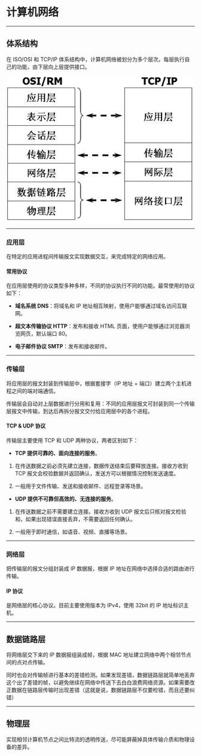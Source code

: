 # 计算机网络

---

## 体系结构

在 ISO/OSI 和 TCP/IP 体系结构中，计算机网络被划分为多个层次。每层执行自己的功能，由下层向上层提供接口。

![体系结构](体系结构.jpg)

---


### 应用层

在特定的应用进程间传输报文实现数据交互，来完成特定的网络应用。

#### 常用协议

在应用层使用的协议类型多种多样，不同的协议执行不同的功能。最常使用的协议如下：

- **域名系统 DNS**：将域名和 IP 地址相互映射，使用户能够通过域名访问互联网。

- **超文本传输协议 HTTP**：发布和接收 HTML 页面，使用户能够通过浏览器浏览网页，默认端口 80。

- **电子邮件协议 SMTP**：发布和接收邮件。

---

### 传输层

将应用层的报文封装到传输层中，根据套接字（IP 地址 + 端口）建立两个主机进程之间的端对端通信。

传输层会自动对上层数据进行分用和复用：不同的应用层报文可封装到同一个传输层报文中传输，到达后再拆分报文交付给应用层中的各个进程。

#### TCP & UDP 协议

传输层主要使用 TCP 和 UDP 两种协议，两者区别如下：

- **TCP 提供可靠的、面向连接的服务**。

1. 在传送数据之前必须先建立连接，数据传送结束后要释放连接。接收方收到 TCP 报文会校验数据并返回确认，发送方可以根据情况控制发送速度。

2. 一般用于文件传输、发送和接收邮件、远程登录等场景。

- **UDP 提供不可靠但高效的、无连接的服务**。

1. 在传送数据之前不需要建立连接。接收方收到 UDP 报文后只核对报文检验和，如果出现错误直接丢弃，不需要返回任何确认。

2. 一般用于即时通信，如语音、视频、直播等场景。

---


### 网络层

把传输层的报文分组封装成 IP 数据报，根据 IP 地址在网络中选择合适的路由进行传输。

#### IP 协议

是网络层的核心协议。目前主要使用版本为 IPv4，使用 32bit 的 IP 地址标识主机。  

---


## 数据链路层

将网络层交下来的 IP 数据报组装成帧，根据 MAC 地址建立网络中两个相邻节点间的点对点传输。

同时也会对传输帧进行基本的差错检测。如果发现差错，数据链路层就简单地丢弃这个出了差错的帧，以避免继续在网络中传送下去白白浪费网络资源。如果需要改正数据在链路层传输时出现差错（这就是说，数据链路层不仅要检错，而且还要纠错）

---

## 物理层

实现相邻计算机节点之间比特流的透明传送，尽可能屏蔽掉具体传输介质和物理设备的差异。







